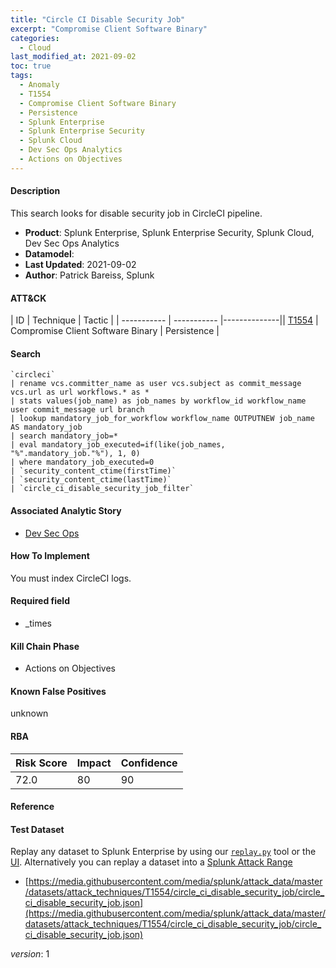 ```yaml
---
title: "Circle CI Disable Security Job"
excerpt: "Compromise Client Software Binary"
categories:
  - Cloud
last_modified_at: 2021-09-02
toc: true
tags:
  - Anomaly
  - T1554
  - Compromise Client Software Binary
  - Persistence
  - Splunk Enterprise
  - Splunk Enterprise Security
  - Splunk Cloud
  - Dev Sec Ops Analytics
  - Actions on Objectives
---
```


#### Description

This search looks for disable security job in CircleCI pipeline.

- **Product**: Splunk Enterprise, Splunk Enterprise Security, Splunk Cloud, Dev Sec Ops Analytics
- **Datamodel**:
- **Last Updated**: 2021-09-02
- **Author**: Patrick Bareiss, Splunk


#### ATT&CK

| ID          | Technique   | Tactic       |
| ----------- | ----------- |--------------|| [T1554](https://attack.mitre.org/techniques/T1554/) | Compromise Client Software Binary | Persistence |


#### Search

```
`circleci` 
| rename vcs.committer_name as user vcs.subject as commit_message vcs.url as url workflows.* as * 
| stats values(job_name) as job_names by workflow_id workflow_name user commit_message url branch 
| lookup mandatory_job_for_workflow workflow_name OUTPUTNEW job_name AS mandatory_job 
| search mandatory_job=* 
| eval mandatory_job_executed=if(like(job_names, "%".mandatory_job."%"), 1, 0) 
| where mandatory_job_executed=0 
| `security_content_ctime(firstTime)` 
| `security_content_ctime(lastTime)` 
| `circle_ci_disable_security_job_filter`
```

#### Associated Analytic Story
* [Dev Sec Ops](_stories/dev_sec_ops)


#### How To Implement
You must index CircleCI logs.

#### Required field
* _times


#### Kill Chain Phase
* Actions on Objectives


#### Known False Positives
unknown



#### RBA

| Risk Score  | Impact      | Confidence   |
| ----------- | ----------- |--------------|
| 72.0 | 80 | 90 |



#### Reference


#### Test Dataset
Replay any dataset to Splunk Enterprise by using our [`replay.py`](https://github.com/splunk/attack_data#using-replaypy) tool or the [UI](https://github.com/splunk/attack_data#using-ui).
Alternatively you can replay a dataset into a [Splunk Attack Range](https://github.com/splunk/attack_range#replay-dumps-into-attack-range-splunk-server)

* [https://media.githubusercontent.com/media/splunk/attack_data/master/datasets/attack_techniques/T1554/circle_ci_disable_security_job/circle_ci_disable_security_job.json](https://media.githubusercontent.com/media/splunk/attack_data/master/datasets/attack_techniques/T1554/circle_ci_disable_security_job/circle_ci_disable_security_job.json)


_version_: 1